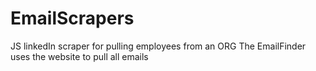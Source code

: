 # EmailScrapers

JS linkedIn scraper for pulling employees from an ORG
The EmailFinder uses the website to pull all emails
